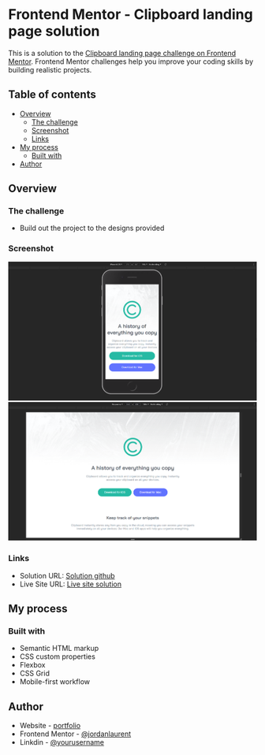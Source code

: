 # Frontend Mentor - Clipboard landing page solution

This is a solution to the [Clipboard landing page challenge on Frontend Mentor](https://www.frontendmentor.io/challenges/clipboard-landing-page-5cc9bccd6c4c91111378ecb9). Frontend Mentor challenges help you improve your coding skills by building realistic projects. 

## Table of contents

- [Overview](#overview)
  - [The challenge](#the-challenge)
  - [Screenshot](#screenshot)
  - [Links](#links)
- [My process](#my-process)
  - [Built with](#built-with)
- [Author](#author)


## Overview

### The challenge

- Build out the project to the designs provided

### Screenshot

![](./images/mobile.png)
![](./images/desktop.png)


### Links

- Solution URL: [Solution github](https://github.com/jordanlaurent/stats-preview-card-component-main)
- Live Site URL: [Live site solution](https://jordanlaurent.github.io/stats-preview-card-component-main/)

## My process

### Built with

- Semantic HTML markup
- CSS custom properties
- Flexbox
- CSS Grid
- Mobile-first workflow



## Author

- Website - [portfolio](https://www.jordan-laurent.fr)
- Frontend Mentor - [@jordanlaurent](https://www.frontendmentor.io/profile/jordanlaurent)
- Linkdin - [@yourusername](https://www.linkedin.com/in/laurent-jordan/)